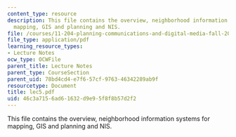 ```yaml
---
content_type: resource
description: This file contains the overview, neighborhood information systems for
  mapping, GIS and planning and NIS.
file: /courses/11-204-planning-communications-and-digital-media-fall-2004/46c3a7156ad61632d9e95f8f8b57d2f2_lec5.pdf
file_type: application/pdf
learning_resource_types:
- Lecture Notes
ocw_type: OCWFile
parent_title: Lecture Notes
parent_type: CourseSection
parent_uid: 78bd4cd4-e7f6-57cf-9763-46342289ab9f
resourcetype: Document
title: lec5.pdf
uid: 46c3a715-6ad6-1632-d9e9-5f8f8b57d2f2
---
```

This file contains the overview, neighborhood information systems for mapping, GIS and planning and NIS.

